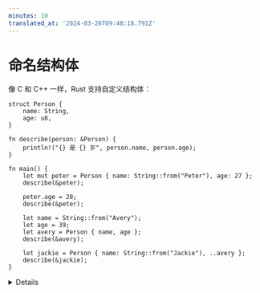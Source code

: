```yaml
---
minutes: 10
translated_at: '2024-03-26T09:48:18.791Z'
---
```


# 命名结构体

像 C 和 C++ 一样，Rust 支持自定义结构体：

```rust,editable
struct Person {
    name: String,
    age: u8,
}

fn describe(person: &Person) {
    println!("{} 是 {} 岁", person.name, person.age);
}

fn main() {
    let mut peter = Person { name: String::from("Peter"), age: 27 };
    describe(&peter);

    peter.age = 28;
    describe(&peter);

    let name = String::from("Avery");
    let age = 39;
    let avery = Person { name, age };
    describe(&avery);

    let jackie = Person { name: String::from("Jackie"), ..avery };
    describe(&jackie);
}
```

<details>

要点：

- 结构体的工作方式类似于 C 或 C++。
  - 像在 C++ 中，不同于 C，定义类型时不需要 typedef。
  - 不同于 C++，结构体之间没有继承关系。
- 现在可能是一个好时机，让人们知道有不同类型的结构体。
  - 零大小结构体（例如 `struct Foo;`）可能会在实现某类型的 trait 但不想在值本身存储任何数据时使用。
  - 下一张幻灯片将介绍元组结构体，用于字段名不重要的场合。
- 如果你已经有了正确名称的变量，那么你可以使用简写来创建结构体。
- 语法 `..avery` 允许我们从旧结构体复制大部分字段，无需显式地全部键入。它必须始终是最后一个元素。

</details>
